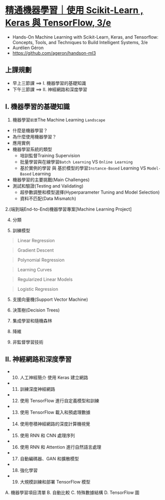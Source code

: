 # [精通機器學習｜使用 Scikit-Learn , Keras 與 TensorFlow, 3/e](https://www.tenlong.com.tw/products/9786263246676?list_name=srh) 
- Hands-On Machine Learning with Scikit-Learn, Keras, and Tensorflow: Concepts, Tools, and Techniques to Build Intelligent Systems, 3/e
- Aurélien Géron
- https://github.com/ageron/handson-ml3

## 上課規劃
- 早上三節課 ==> I. 機器學習的基礎知識
- 下午三節課 ==> II. 神經網路和深度學習

## I. 機器學習的基礎知識

1. 機器學習`前景`The Machine Learning `Landscape`
- 什麼是機器學習？
- 為什麼使用機器學習？
- 應用實例
- 機器學習系統的類型
  - 培訓監督Training Supervision
  - 批量學習與在線學習`Batch Learning` VS `Online Learning`
  - 基於實例的學習 與 基於模型的學習`Instance-Based` Learning VS `Model-Based` Learning
- 機器學習的主要挑戰(Main Challenges)
- 測試和驗證(Testing and Validating)
  - 超參數調整和模型選擇(Hyperparameter Tuning and Model Selection)
  - 資料不匹配(Data Mismatch)

2.(端到端End-to-End)機器學習專案[Machine Learning Project]

4. 分類

5. 訓練模型
   
> Linear Regression

> Gradient Descent

> Polynomial Regression

> Learning Curves

> Regularized Linear Models

> Logistic Regression

5. 支援向量機(Support Vector Machine)

6. 決策樹(Decision Trees)

8. 集成學習和隨機森林

9. 降維

10. 非監督學習技術

## II. 神經網路和深度學習
- 10. 人工神經簡介 使用 Keras 建立網路
- 11. 訓練深度神經網路
- 12. 使用 TensorFlow 進行自定義模型和訓練
- 13. 使用 TensorFlow 載入和預處理數據
- 14. 使用卷積神經網路的深度計算機視覺
- 15. 使用 RNN 和 CNN 處理序列
- 16. 使用 RNN 和 Attention 進行自然語言處理
- 17. 自動編碼器、GAN 和擴散模型
- 18. 強化學習
- 19. 大規模訓練和部署 TensorFlow 模型

A. 機器學習項目清單
B. 自動比較
C. 特殊數據結構
D. TensorFlow 圖
